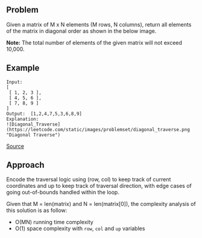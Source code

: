 ## Problem
Given a matrix of M x N elements (M rows, N columns), return all elements of the matrix in diagonal order as shown in the below image.

**Note:** The total number of elements of the given matrix will not exceed 10,000.

## Example
```
Input:
[
 [ 1, 2, 3 ],
 [ 4, 5, 6 ],
 [ 7, 8, 9 ]
]
Output:  [1,2,4,7,5,3,6,8,9]
Explanation:
![Diagonal_Traverse](https://leetcode.com/static/images/problemset/diagonal_traverse.png "Diagonal Traverse")
```

[Source](https://leetcode.com/problems/diagonal-traverse/description/)

## Approach
Encode the traversal logic using (row, col) to keep track of current coordinates and up to keep track of traversal direction, with edge cases of going out-of-bounds handled within the loop.

Given that M = len(matrix) and N = len(matrix[0]), the complexity analysis of this solution is as follow:
* O(MN) running time complexity
* O(1) space complexity with `row`, `col` and `up` variables


